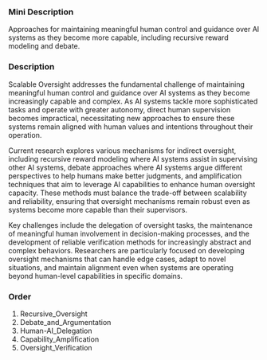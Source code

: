 ### Mini Description

Approaches for maintaining meaningful human control and guidance over AI systems as they become more capable, including recursive reward modeling and debate.

### Description

Scalable Oversight addresses the fundamental challenge of maintaining meaningful human control and guidance over AI systems as they become increasingly capable and complex. As AI systems tackle more sophisticated tasks and operate with greater autonomy, direct human supervision becomes impractical, necessitating new approaches to ensure these systems remain aligned with human values and intentions throughout their operation.

Current research explores various mechanisms for indirect oversight, including recursive reward modeling where AI systems assist in supervising other AI systems, debate approaches where AI systems argue different perspectives to help humans make better judgments, and amplification techniques that aim to leverage AI capabilities to enhance human oversight capacity. These methods must balance the trade-off between scalability and reliability, ensuring that oversight mechanisms remain robust even as systems become more capable than their supervisors.

Key challenges include the delegation of oversight tasks, the maintenance of meaningful human involvement in decision-making processes, and the development of reliable verification methods for increasingly abstract and complex behaviors. Researchers are particularly focused on developing oversight mechanisms that can handle edge cases, adapt to novel situations, and maintain alignment even when systems are operating beyond human-level capabilities in specific domains.

### Order

1. Recursive_Oversight
2. Debate_and_Argumentation
3. Human-AI_Delegation
4. Capability_Amplification
5. Oversight_Verification
